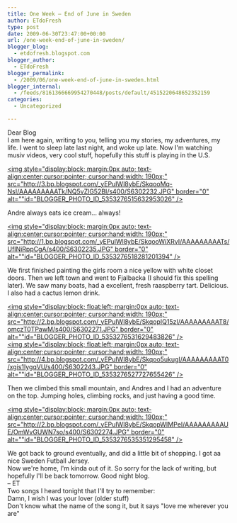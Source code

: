 ```yaml
---
title: One Week – End of June in Sweden
author: ETdoFresh
type: post
date: 2009-06-30T23:47:00+00:00
url: /one-week-end-of-june-in-sweden/
blogger_blog:
  - etdofresh.blogspot.com
blogger_author:
  - ETdoFresh
blogger_permalink:
  - /2009/06/one-week-end-of-june-in-sweden.html
blogger_internal:
  - /feeds/8161366669954270448/posts/default/4515220648652352159
categories:
  - Uncategorized

---
```

<div>
  Dear Blog
</div>

<div>
  I am here again, writing to you, telling you my stories, my adventures, my life. I went to sleep late last night, and woke up late. Now I'm watching musiv videos, very cool stuff, hopefully this stuff is playing in the U.S.
</div>

[<img style="display:block; margin:0px auto; text-align:center;cursor:pointer; cursor:hand;width: 190px;" src="http://3.bp.blogspot.com/_yEPuIWl8ybE/SkqooMq-NsI/AAAAAAAAATk/NQ5vZlG52BI/s400/S6302232.JPG" border="0" alt=""id="BLOGGER_PHOTO_ID_5353276515632953026" />][1]

<div>
  Andre always eats ice cream... always!
</div>

[<img style="display:block; margin:0px auto; text-align:center;cursor:pointer; cursor:hand;width: 190px;" src="http://1.bp.blogspot.com/_yEPuIWl8ybE/SkqooWiXRvI/AAAAAAAAATs/UfINiRppCgA/s400/S6302235.JPG" border="0" alt=""id="BLOGGER_PHOTO_ID_5353276518281201394" />][2]

<div>
  We first finished painting the girls room a nice yellow with white closet doors. Then we left town and went to Fjalbacka (I should fix this spelling later). We saw many boats, had a excellent, fresh raaspberry tart. Delicious. I also had a cactus lemon drink.
</div>

[<img style="display:block; float:left; margin:0px auto; text-align:center;cursor:pointer; cursor:hand;width: 190px;" src="http://2.bp.blogspot.com/_yEPuIWl8ybE/SkqopIQ15zI/AAAAAAAAAT8/omczT0TPawM/s400/S6302271.JPG" border="0" alt=""id="BLOGGER_PHOTO_ID_5353276531629483826" />][3]  
[<img style="display:block; float:left; margin:0px auto; text-align:center;cursor:pointer; cursor:hand;width: 190px;" src="http://4.bp.blogspot.com/_yEPuIWl8ybE/Skqoo5ukugI/AAAAAAAAAT0/xgis1IygqVU/s400/S6302243.JPG" border="0" alt=""id="BLOGGER_PHOTO_ID_5353276527727655426" />][4]

<div>
  Then we climbed this small mountain, and Andres and I had an adventure on the top. Jumping holes, climbing rocks, and just having a good time.
</div>

[<img style="display:block; margin:0px auto; text-align:center;cursor:pointer; cursor:hand;width: 190px;" src="http://2.bp.blogspot.com/_yEPuIWl8ybE/SkqopWIMPeI/AAAAAAAAAUE/OmWvGUWN7so/s400/S6302274.JPG" border="0" alt=""id="BLOGGER_PHOTO_ID_5353276535351295458" />][5]

<div>
  We got back to ground eventually, and did a little bit of shopping. I got aa nice Sweden Futball Jersey.
</div>

<div>
  Now we're home, I'm kinda out of it. So sorry for the lack of writing, but hopefully I'll be back tomorrow. Good night blog.
</div>

<div>
  – ET
</div>

<div>
  Two songs I heard tonight that I'll try to remember:<br /> Damn, I wish I was your lover (older stuff)<br /> Don't know what the name of the song it, but it says "love me wherever you are"
</div>

 [1]: http://3.bp.blogspot.com/_yEPuIWl8ybE/SkqooMq-NsI/AAAAAAAAATk/NQ5vZlG52BI/s1600/S6302232.JPG
 [2]: http://1.bp.blogspot.com/_yEPuIWl8ybE/SkqooWiXRvI/AAAAAAAAATs/UfINiRppCgA/s1600/S6302235.JPG
 [3]: http://2.bp.blogspot.com/_yEPuIWl8ybE/SkqopIQ15zI/AAAAAAAAAT8/omczT0TPawM/s1600/S6302271.JPG
 [4]: http://4.bp.blogspot.com/_yEPuIWl8ybE/Skqoo5ukugI/AAAAAAAAAT0/xgis1IygqVU/s1600/S6302243.JPG
 [5]: http://2.bp.blogspot.com/_yEPuIWl8ybE/SkqopWIMPeI/AAAAAAAAAUE/OmWvGUWN7so/s1600/S6302274.JPG